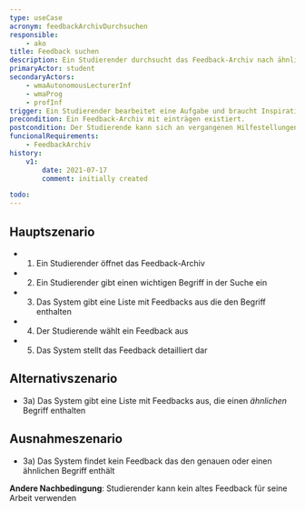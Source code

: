 ```yaml
---
type: useCase
acronym: feedbackArchivDurchsuchen
responsible: 
    - ako
title: Feedback suchen
description: Ein Studierender durchsucht das Feedback-Archiv nach ähnlichen Problemen, um gegebenenfalls ähnliche Lösungen oder anders formuliertes Feedback als Inspiration zu nutzen.
primaryActor: student
secondaryActors: 
    - wmaAutonomousLecturerInf
    - wmaProg
    - profInf
trigger: Ein Studierender bearbeitet eine Aufgabe und braucht Inspiration.
precondition: Ein Feedback-Archiv mit einträgen existiert.
postcondition: Der Studierende kann sich an vergangenen Hilfestellungen orientieren.
funcionalRequirements: 
    - FeedbackArchiv
history:
    v1:
        date: 2021-07-17
        comment: initially created

todo: 
---
```



## Hauptszenario

* 1) Ein Studierender öffnet das Feedback-Archiv
* 2) Ein Studierender gibt einen wichtigen Begriff in der Suche ein
* 3) Das System gibt eine Liste mit Feedbacks aus die den Begriff enthalten
* 4) Der Studierende wählt ein Feedback aus
* 5) Das System stellt das Feedback detailliert dar

## Alternativszenario

* 3a) Das System gibt eine Liste mit Feedbacks aus, die einen *ähnlichen* Begriff enthalten

## Ausnahmeszenario 

* 3a) Das System findet kein Feedback das den genauen oder einen ähnlichen Begriff enthält

**Andere Nachbedingung**: Studierender kann kein altes Feedback für seine Arbeit verwenden




